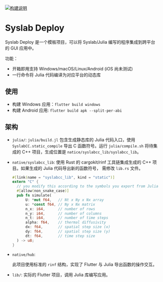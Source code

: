 [![构建说明](https://img.shields.io/badge/中文-构建说明-blue.svg)](https://github.com/Suzhou-Tongyuan/syslab-deploy/blob/main/STEP.zh_CN.md)


# Syslab Deploy

Syslab Deploy 是一个模板项目，可以将 Syslab/Julia 编写的程序集成到跨平台的 GUI
应用中。

功能：

- 开箱即用支持 Windows/macOS/Linux/Android (iOS 尚未测试)
- 一行命令将 Julia 代码编译为对应平台的动态库

## 使用

- 构建 Windows 应用：`flutter build windows`
- 构建 Android 应用: `flutter build apk --split-per-abi`

## 架构

- `julia/`: `julia/build.jl` 包含生成静态库的 Julia 代码入口，使用
  `SyslabCC.static_compile` 导出 C 函数符号。运行 `julia/compile.sh` 将待集成的
  C++ 项目，生成位置是 `natice/syslabcc_lib/syslabcc_lib`。

- `native/syslabcc_lib`: 使用 Rust 的 cargokit/rinf 工具链集成生成的 C++
  项目。如果生成的 Julia 代码导出新的函数符号， 需修改 `lib.rs` 文件。

  ```rust
  #[link(name = "syslabcc_lib", kind = "static")]
  extern "C" {
    // you modify this according to the symbols you export from Julia
    #[allow(non_snake_case)]
    pub fn simulate(
        U: *mut f64,   // Nt x Ny x Nx array
        u: *const f64, // Ny x Nx matrix
        n_x: i64,      // number of rows
        n_y: i64,      // number of columns
        n_t: i64,      // number of time steps
        alpha: f64,    // thermal diffusivity
        dx: f64,       // spatial step size (x)
        dy: f64,       // spatial step size (y)
        dt: f64,       // time step size
    ) -> u8;
  }
  ```

- `native/hub`:

  此项目使用标准的 `rinf` 结构，实现了 Flutter 与 Julia 导出函数的操作交互。

- `lib/`: 实际的 Flutter 项目，调用 Julia 库编写应用。
